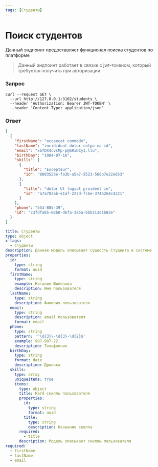 ```yaml
---
tags: [Студенты]
---
```


# Поиск студентов

Данный эндпоинт предоставляет функционал поиска студентов по платформе

<!-- 
theme: warning
 -->

 > Данный эндпоинт работает в связке с jwt-токеном, который требуется получить при авторизации

### Запрос

```curl
curl --request GET \
  --url http://127.0.0.1:3102/students \
  --header 'Authorization: Bearer JWT-TOKEN' \
  --header 'Content-Type: application/json'
```

### Ответ

<!-- 
type: tab
title: Пример ответа
-->
```json
[
  {
    "firstName": "occaecat commodo",
    "lastName": "incididunt dolor culpa ea id",
    "email": "xbfDX4cvsMp-p@bRiDCyI.llu",
    "birthDay": "1984-07-16",
    "skills": [
      {
        "title": "Excepteur",
        "id": "8003523e-fa3b-a5a7-5521-568b7e22a653"
      },
      {
        "title": "dolor Ut fugiat proident in",
        "id": "a7a782ab-e1af-227d-fc6e-3746264c4221"
      }
    ],
    "phone": "553-805-39",
    "id": "c3fdfa85-68b0-d6fa-385a-bbb313d1b82e"
  }
]
```

<!-- 
type: tab
title: Схема
-->
```yaml json_schema
title: Студенты
type: object
x-tags:
  - Студенты
description: Данная модель описывает сущность Студента в системе
properties:
  id:
    type: string
    format: uuid
  firstName:
    type: string
    example: Наталия Шипелова
    description: Имя пользователя
  lastName:
    type: string
    description: Фамилия пользователя
  email:
    type: string
    description: email пользователя
    format: email
  phone:
    type: string
    pattern: '^\d{3}\-\d{3}-\d{2}$'
    example: 987-987-22
    description: Телефончик
  birthDay:
    type: string
    format: date
    description: Дршечка
  skills:
    type: array
    uniqueItems: true
    items:
      type: object
      title: Hard скиллы пользователя
      properties:
        id:
          type: string
          format: uuid
        title:
          type: string
          description: Название скилла
      required:
        - title
      description: Модель описывает скиллы пользователя
required:
  - firstName
  - lastName
  - email
```
<!-- type: tab-end -->